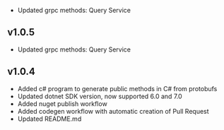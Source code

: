 - Updated grpc methods: Query Service

## v1.0.5
- Updated grpc methods: Query Service

## v1.0.4
- Added c# program to generate public methods in C# from protobufs
- Updated dotnet SDK version, now supported 6.0 and 7.0
- Added nuget publish workflow
- Added codegen workflow with automatic creation of Pull Request
- Updated README.md
